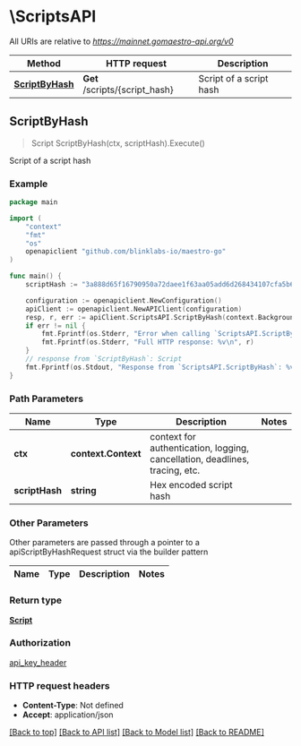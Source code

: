 # \ScriptsAPI

All URIs are relative to *https://mainnet.gomaestro-api.org/v0*

Method | HTTP request | Description
------------- | ------------- | -------------
[**ScriptByHash**](ScriptsAPI.md#ScriptByHash) | **Get** /scripts/{script_hash} | Script of a script hash



## ScriptByHash

> Script ScriptByHash(ctx, scriptHash).Execute()

Script of a script hash



### Example

```go
package main

import (
    "context"
    "fmt"
    "os"
    openapiclient "github.com/blinklabs-io/maestro-go"
)

func main() {
    scriptHash := "3a888d65f16790950a72daee1f63aa05add6d268434107cfa5b67712" // string | Hex encoded script hash

    configuration := openapiclient.NewConfiguration()
    apiClient := openapiclient.NewAPIClient(configuration)
    resp, r, err := apiClient.ScriptsAPI.ScriptByHash(context.Background(), scriptHash).Execute()
    if err != nil {
        fmt.Fprintf(os.Stderr, "Error when calling `ScriptsAPI.ScriptByHash``: %v\n", err)
        fmt.Fprintf(os.Stderr, "Full HTTP response: %v\n", r)
    }
    // response from `ScriptByHash`: Script
    fmt.Fprintf(os.Stdout, "Response from `ScriptsAPI.ScriptByHash`: %v\n", resp)
}
```

### Path Parameters


Name | Type | Description  | Notes
------------- | ------------- | ------------- | -------------
**ctx** | **context.Context** | context for authentication, logging, cancellation, deadlines, tracing, etc.
**scriptHash** | **string** | Hex encoded script hash | 

### Other Parameters

Other parameters are passed through a pointer to a apiScriptByHashRequest struct via the builder pattern


Name | Type | Description  | Notes
------------- | ------------- | ------------- | -------------


### Return type

[**Script**](Script.md)

### Authorization

[api_key_header](../README.md#api_key_header)

### HTTP request headers

- **Content-Type**: Not defined
- **Accept**: application/json

[[Back to top]](#) [[Back to API list]](../README.md#documentation-for-api-endpoints)
[[Back to Model list]](../README.md#documentation-for-models)
[[Back to README]](../README.md)

